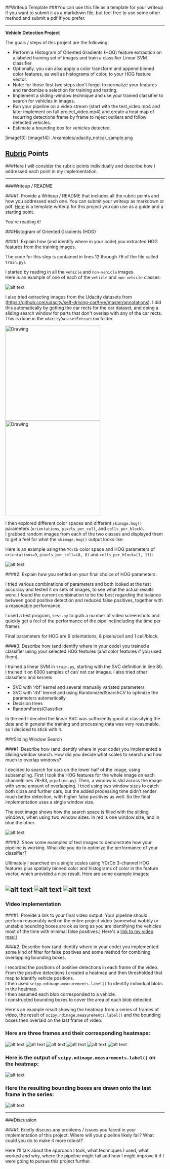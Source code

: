 ##Writeup Template
###You can use this file as a template for your writeup if you want to submit it as a markdown file, but feel free to use some other method and submit a pdf if you prefer.

---

**Vehicle Detection Project**

The goals / steps of this project are the following:

* Perform a Histogram of Oriented Gradients (HOG) feature extraction on a labeled training set of images and train a classifier Linear SVM classifier
* Optionally, you can also apply a color transform and append binned color features, as well as histograms of color, to your HOG feature vector. 
* Note: for those first two steps don't forget to normalize your features and randomize a selection for training and testing.
* Implement a sliding-window technique and use your trained classifier to search for vehicles in images.
* Run your pipeline on a video stream (start with the test_video.mp4 and later implement on full project_video.mp4) and create a heat map of recurring detections frame by frame to reject outliers and follow detected vehicles.
* Estimate a bounding box for vehicles detected.

[//]: # (Image References)
[image1]: ./examples/car_not_car.png
[image2]: ./examples/features.png
[image3]: ./examples/1_sliding_windows.png

[image4]: ./examples/2_detected_boxes.png
[image4_2]: ./examples/023.png
[image4_3]: ./examples/test3.png

[image5]: ./test_images/test4.jpg
[image6]: ./test_images/test5.jpg
[image7]: ./test_images/test6.jpg

[image8]: ./examples/test4.png
[image9]: ./examples/test5.png
[image10]: ./examples/test6.png

[image11]: ./examples/det_test6.png
[image12]: ./examples/det_test6.png

[image13]: 
[image14]: ./examples/udacity_notcar_sample.png

[video1]: ./project_video.mp4

## [Rubric](https://review.udacity.com/#!/rubrics/513/view) Points
###Here I will consider the rubric points individually and describe how I addressed each point in my implementation.  

---
###Writeup / README

####1. Provide a Writeup / README that includes all the rubric points and how you addressed each one.  You can submit your writeup as markdown or pdf.  [Here](https://github.com/udacity/CarND-Vehicle-Detection/blob/master/writeup_template.md) is a template writeup for this project you can use as a guide and a starting point.  

You're reading it!

###Histogram of Oriented Gradients (HOG)

####1. Explain how (and identify where in your code) you extracted HOG features from the training images.

The code for this step is contained in lines 12 through 78 of the file called `train.py`).  

I started by reading in all the `vehicle` and `non-vehicle` images.  
Here is an example of one of each of the `vehicle` and `non-vehicle` classes:

![alt text][image1]

I also tried extracting images from the Udacity datasets from (https://github.com/udacity/self-driving-car/tree/master/annotations).
I did this automatically by getting the car rects for the car dataset, and doing a sliding search window for parts that don't overlap with any
of the car rects. This is done in the `udacityDatasetExtraction` folder. 

<img src="./examples/udacity_car_sample.png" alt="Drawing" width="300" height="300"/>
<img src="./examples/udacity_notcar_sample.png" alt="Drawing" width="300" height="300"/>


I then explored different color spaces and different `skimage.hog()` parameters (`orientations`, `pixels_per_cell`, and `cells_per_block`).  
I grabbed random images from each of the two classes and displayed them to get a feel for what the `skimage.hog()` output looks like.

Here is an example using the `YCrCb` color space and HOG parameters of `orientations=9`, `pixels_per_cell=(8, 8)` and `cells_per_block=(1, 11)`:


![alt text][image2]

####2. Explain how you settled on your final choice of HOG parameters.

I tried various combinations of parameters and both looked at the test accuracy and tested it on sets of images, to see 
what the actual results were. I found the current combination to be the best regarding the balance between good positive
detection and reduced false positives, together with a reasonable performance.

I used a test program, `test.py` to grab a number of video screenshots and quickly get a feel of the performance of the
pipeline(including the time per frame).

Final parameters for HOG are 9 orientations, 8 pixels/cell and 1 cell/block.

####3. Describe how (and identify where in your code) you trained a classifier using your selected HOG features (and color features if you used them).

I trained a linear SVM in `train.py`, starting with the SVC definition in line 80. I trained it on 6000 samples of car/
not car images. I also tried other classifiers and kernels
- SVC with 'rbf' kernel and several manually variated parameters
- SVC with 'rbf' kernel and using RandomizedSearchCV to optimize the parameters automatically
- Decision trees
- RandomForestClassifier

In the end I decided the linear SVC was sufficiently good at classifying the data and in general the training and processing
 data was very reasonable, so I decided to stick with it.

###Sliding Window Search

####1. Describe how (and identify where in your code) you implemented a sliding window search.  How did you decide what scales to search and how much to overlap windows?

I decided to search for cars on the lower half of the image, using subsampling. First I took the HOG features for the whole
image on each channel(lines 78-83, `pipeline.py`). Then, a window is slid across the image with some amount of overlapping.
I tried using two window sizes to catch both close and further cars, but the added processing time didn't render much
 better detection, with higher false positives as well. So the final implementation uses a single window size.

The next image shows how the search space is filled with the sliding windows, when using two window sizes. 
In red is one window size, and in blue the other.

![alt text][image3]

####2. Show some examples of test images to demonstrate how your pipeline is working.  What did you do to optimize the performance of your classifier?

Ultimately I searched on a single scales using YCrCb 3-channel HOG features plus spatially binned color and histograms of 
color in the feature vector, which provided a nice result.  Here are some example images:

![alt text][image4]
![alt text][image4_2]
![alt text][image4_3]
---

### Video Implementation

####1. Provide a link to your final video output.  Your pipeline should perform reasonably well on the entire project video (somewhat wobbly or unstable bounding boxes are ok as long as you are identifying the vehicles most of the time with minimal false positives.)
Here's a [link to my video result](./result_video.mp4)


####2. Describe how (and identify where in your code) you implemented some kind of filter for false positives and some method for combining overlapping bounding boxes.

I recorded the positions of positive detections in each frame of the video. 
From the positive detections I created a heatmap and then thresholded that map to identify vehicle positions.  
I then used `scipy.ndimage.measurements.label()` to identify individual blobs in the heatmap.  
I then assumed each blob corresponded to a vehicle.  
I constructed bounding boxes to cover the area of each blob detected.  

Here's an example result showing the heatmap from a series of frames of video, the result of `scipy.ndimage.measurements.label()` 
and the bounding boxes then overlaid on the last frame of video:

### Here are three frames and their corresponding heatmaps:

![alt text][image5]
![alt text][image8]
![alt text][image6]
![alt text][image9]
![alt text][image7]
![alt text][image10]

### Here is the output of `scipy.ndimage.measurements.label()` on the heatmap:
![alt text][image11]

### Here the resulting bounding boxes are drawn onto the last frame in the series:
![alt text][image7]



---

###Discussion

####1. Briefly discuss any problems / issues you faced in your implementation of this project.  Where will your pipeline likely fail?  What could you do to make it more robust?

Here I'll talk about the approach I took, what techniques I used, what worked and why, where the pipeline might fail and how I might improve it if I were going to pursue this project further.  

